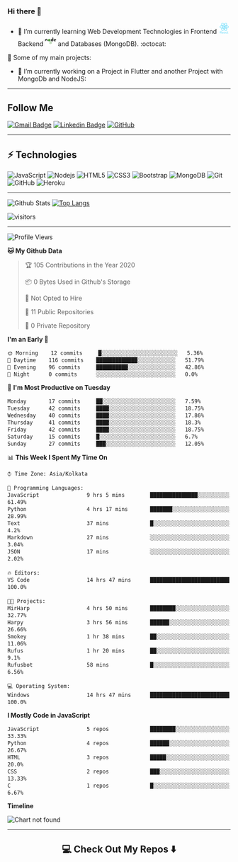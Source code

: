 ### Hi there 👋

- 🌱 I’m currently learning Web Development Technologies in Frontend <img src="https://raw.githubusercontent.com/devicons/devicon/master/icons/react/react-original-wordmark.svg" alt="react" width="25" height="25" /> Backend <img src="https://raw.githubusercontent.com/devicons/devicon/master/icons/nodejs/nodejs-original-wordmark.svg" alt="nodejs" width="25" height="25" />
 and Databases (MongoDB). :octocat:

🚀 Some of my main projects:

- 🔭 I’m currently working on a Project in Flutter and another Project with MongoDb and NodeJS:

<hr>

## Follow Me


[![Gmail Badge](https://img.shields.io/badge/-where.ransome@gmail.com-c14438?style=flat-square&logo=Gmail&logoColor=white&link=mailto:where.ransome@gmail.com)](mailto:where.ransome@gmail.com)
[![Linkedin Badge](https://img.shields.io/badge/-anjannair-blue?style=flat-square&logo=Linkedin&logoColor=white&link=https://www.linkedin.com/in/anjannair/)](https://www.linkedin.com/in/anjannair/)
[![GitHub](https://img.shields.io/badge/-GitHub-181717?style=flat-square&logo=github&logoColor=white&link=https://github.com/anjannair)](https://github.com/anjannair)

<hr>

## ⚡ Technologies

![JavaScript](https://img.shields.io/badge/-JavaScript-black?style=flat-square&logo=javascript)
![Nodejs](https://img.shields.io/badge/-Nodejs-black?style=flat-square&logo=Node.js)
![HTML5](https://img.shields.io/badge/-HTML5-E34F26?style=flat-square&logo=html5&logoColor=white)
![CSS3](https://img.shields.io/badge/-CSS3-1572B6?style=flat-square&logo=css3)
![Bootstrap](https://img.shields.io/badge/-Bootstrap-563D7C?style=flat-square&logo=bootstrap)
![MongoDB](https://img.shields.io/badge/-MongoDB-black?style=flat-square&logo=mongodb)
![Git](https://img.shields.io/badge/-Git-black?style=flat-square&logo=git)
![GitHub](https://img.shields.io/badge/-GitHub-181717?style=flat-square&logo=github)
![Heroku](https://img.shields.io/badge/-Heroku-black?style=flat-square&logo=heroku)

<hr>

![Github Stats](https://github-readme-stats.vercel.app/api?username=anjannair&count_private=true&show_icons=true)
[![Top Langs](https://github-readme-stats.vercel.app/api/top-langs/?username=anjannair&layout=compact)](https://github.com/anuraghazra/github-readme-stats)

![visitors](https://visitor-badge.glitch.me/badge?page_id=anjannair)

<hr>

<!--START_SECTION:waka-->
![Profile Views](http://img.shields.io/badge/Profile%20Views-2-blue)

**🐱 My Github Data** 

> 🏆 105 Contributions in the Year 2020
 > 
> 📦 0 Bytes Used in Github's Storage 
 > 
> 🚫 Not Opted to Hire
 > 
> 📜 11 Public Repositories
 > 
> 🔑 0 Private Repository 
 > 
**I'm an Early 🐤** 

```text
🌞 Morning    12 commits     █░░░░░░░░░░░░░░░░░░░░░░░░   5.36% 
🌆 Daytime    116 commits    █████████████░░░░░░░░░░░░   51.79% 
🌃 Evening    96 commits     ██████████░░░░░░░░░░░░░░░   42.86% 
🌙 Night      0 commits      ░░░░░░░░░░░░░░░░░░░░░░░░░   0.0%

```
📅 **I'm Most Productive on Tuesday** 

```text
Monday       17 commits     ██░░░░░░░░░░░░░░░░░░░░░░░   7.59% 
Tuesday      42 commits     ████░░░░░░░░░░░░░░░░░░░░░   18.75% 
Wednesday    40 commits     ████░░░░░░░░░░░░░░░░░░░░░   17.86% 
Thursday     41 commits     ████░░░░░░░░░░░░░░░░░░░░░   18.3% 
Friday       42 commits     ████░░░░░░░░░░░░░░░░░░░░░   18.75% 
Saturday     15 commits     █░░░░░░░░░░░░░░░░░░░░░░░░   6.7% 
Sunday       27 commits     ███░░░░░░░░░░░░░░░░░░░░░░   12.05%

```


📊 **This Week I Spent My Time On** 

```text
⌚︎ Time Zone: Asia/Kolkata

💬 Programming Languages: 
JavaScript               9 hrs 5 mins        ███████████████░░░░░░░░░░   61.49% 
Python                   4 hrs 17 mins       ███████░░░░░░░░░░░░░░░░░░   28.99% 
Text                     37 mins             █░░░░░░░░░░░░░░░░░░░░░░░░   4.2% 
Markdown                 27 mins             ░░░░░░░░░░░░░░░░░░░░░░░░░   3.04% 
JSON                     17 mins             ░░░░░░░░░░░░░░░░░░░░░░░░░   2.02%

🔥 Editors: 
VS Code                  14 hrs 47 mins      █████████████████████████   100.0%

🐱‍💻 Projects: 
MirHarp                  4 hrs 50 mins       ████████░░░░░░░░░░░░░░░░░   32.77% 
Harpy                    3 hrs 56 mins       ██████░░░░░░░░░░░░░░░░░░░   26.66% 
Smokey                   1 hr 38 mins        ██░░░░░░░░░░░░░░░░░░░░░░░   11.06% 
Rufus                    1 hr 20 mins        ██░░░░░░░░░░░░░░░░░░░░░░░   9.1% 
Rufusbot                 58 mins             █░░░░░░░░░░░░░░░░░░░░░░░░   6.56%

💻 Operating System: 
Windows                  14 hrs 47 mins      █████████████████████████   100.0%

```

**I Mostly Code in JavaScript** 

```text
JavaScript               5 repos             ████████░░░░░░░░░░░░░░░░░   33.33% 
Python                   4 repos             ██████░░░░░░░░░░░░░░░░░░░   26.67% 
HTML                     3 repos             █████░░░░░░░░░░░░░░░░░░░░   20.0% 
CSS                      2 repos             ███░░░░░░░░░░░░░░░░░░░░░░   13.33% 
C                        1 repos             █░░░░░░░░░░░░░░░░░░░░░░░░   6.67%

```


**Timeline**

![Chart not found](https://github.com/anjannair/anjannair/blob/master/charts/bar_graph.png) 


<!--END_SECTION:waka-->

<hr>

<h2  align="center">💻 Check Out My Repos ⬇️ </h2>

<!--
**minoveaz/minoveaz** is a ✨ _special_ ✨ repository because its `README.md` (this file) appears on your GitHub profile.

Here are some ideas to get you started:

- 🔭 I’m currently working on ...

- 👯 I’m looking to collaborate on ...
- 🤔 I’m looking for help with ...
- 💬 Ask me about ...
- 📫 How to reach me: ...
- 😄 Pronouns: ...
- ⚡ Fun fact: ...
-->
